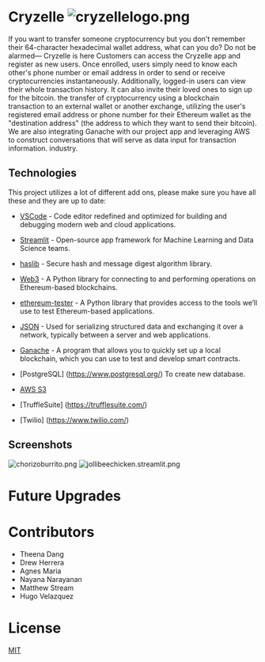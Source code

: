 # Cryzelle                                                                                                                   ![cryzellelogo.png](Images/cryzellelogo.png)
If you want to transfer someone cryptocurrency but you don't remember their 64-character hexadecimal wallet address, what can you do? Do not be alarmed— Cryzelle is here Customers can access the Cryzelle app and register as new users. Once enrolled, users simply need to know each other's phone number or email address in order to send or receive cryptocurrencies instantaneously. Additionally, logged-in users can view their whole transaction history. It can also invite their loved ones to sign up for the bitcoin. the transfer of cryptocurrency using a blockchain transaction to an external wallet or another exchange, utilizing the user's registered email address or phone number for their Ethereum wallet as the "destination address" (the address to which they want to send their bitcoin). We are also integrating Ganache with our project app and leveraging AWS to construct conversations that will serve as data input for transaction information. industry.

## Technologies
This project utilizes a lot of different add ons, please make sure you have all these and they are up to date:

* [VSCode](https://code.visualstudio.com/) - Code editor redefined and optimized for building and debugging modern web and cloud applications.

* [Streamlit](https://streamlit.io/) - Open-source app framework for Machine Learning and Data Science teams.

* [haslib](https://docs.python.org/3/library/hashlib.html) - Secure hash and message digest algorithm library.

* [Web3](https://web3.foundation/) - A Python library for connecting to and performing operations on Ethereum-based blockchains.

* [ethereum-tester](https://pypi.org/project/ethereum-tester/0.1.0a4/) - A Python library that provides access to the tools we’ll use to test Ethereum-based applications.

* [JSON](https://www.json.org/json-en.html) - Used for serializing structured data and exchanging it over a network, typically between a server and web applications.

* [Ganache](https://trufflesuite.com/ganache/) - ​​A program that allows you to quickly set up a local blockchain, which you can use to test and develop smart contracts.

* [PostgreSQL] (https://www.postgresql.org/) To create new database.

* [AWS S3](https://aws.amazon.com/)

* [TruffleSuite] (https://trufflesuite.com/)

* [Twilio] (https://www.twilio.com/)

## Screenshots
![chorizoburrito.png](Images/chorizoburrito.png)
![jollibeechicken.streamlit.png](Images/jollibeechicken.streamlit.png)


# Future Upgrades

# Contributors

- Theena Dang
- Drew Herrera
- Agnes Maria
- Nayana Narayanan
- Matthew Stream
- Hugo Velazquez 

# License
[MIT](license)